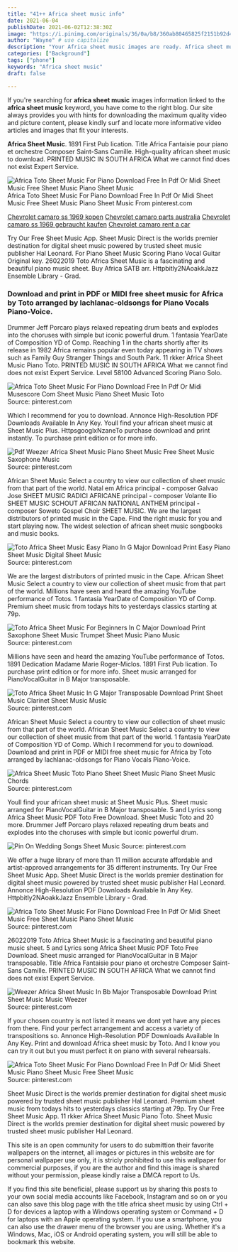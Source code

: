 ```yaml
---
title: "41++ Africa sheet music info"
date: 2021-06-04
publishDate: 2021-06-02T12:38:30Z
image: "https://i.pinimg.com/originals/36/0a/b8/360ab80465825f2151b92d4cebe07862.png"
author: "Wayne" # use capitalize
description: "Your Africa sheet music images are ready. Africa sheet music are a topic that is being searched for and liked by netizens today. You can Get the Africa sheet music files here. Get all free images."
categories: ["Background"]
tags: ["phone"]
keywords: "Africa sheet music"
draft: false

---
```


If you're searching for **africa sheet music** images information linked to the **africa sheet music** keyword, you have come to the right  blog.  Our site always  provides you with  hints  for downloading  the maximum  quality video and picture  content, please kindly surf and locate more informative video articles and images  that fit your interests.

**Africa Sheet Music**. 1891 First Pub lication. Title Africa Fantaisie pour piano et orchestre Composer Saint-Sans Camille. High-quality african sheet music to download. PRINTED MUSIC IN SOUTH AFRICA What we cannot find does not exist Expert Service.

![Africa Toto Sheet Music For Piano Download Free In Pdf Or Midi Sheet Music Free Sheet Music Piano Sheet Music](https://i.pinimg.com/originals/e8/02/75/e8027577696ab176af92880d342d8db9.png "Africa Toto Sheet Music For Piano Download Free In Pdf Or Midi Sheet Music Free Sheet Music Piano Sheet Music")
Africa Toto Sheet Music For Piano Download Free In Pdf Or Midi Sheet Music Free Sheet Music Piano Sheet Music From pinterest.com

[Chevrolet camaro ss 1969 kopen](/chevrolet-camaro-ss-1969-kopen/)
[Chevrolet camaro parts australia](/chevrolet-camaro-parts-australia/)
[Chevrolet camaro ss 1969 gebraucht kaufen](/chevrolet-camaro-ss-1969-gebraucht-kaufen/)
[Chevrolet camaro rent a car](/chevrolet-camaro-rent-a-car/)

Try Our Free Sheet Music App. Sheet Music Direct is the worlds premier destination for digital sheet music powered by trusted sheet music publisher Hal Leonard. For Piano Sheet Music Scoring Piano Vocal Guitar Original key. 26022019 Toto Africa Sheet Music is a fascinating and beautiful piano music sheet. Buy Africa SATB arr. Httpbitly2NAoakkJazz Ensemble Library - Grad.

### Download and print in PDF or MIDI free sheet music for Africa by Toto arranged by lachlanac-oldsongs for Piano Vocals Piano-Voice.

Drummer Jeff Porcaro plays relaxed repeating drum beats and explodes into the choruses with simple but iconic powerful drum. 1 fantasia YearDate of Composition YD of Comp. Reaching 1 in the charts shortly after its release in 1982 Africa remains popular even today appearing in TV shows such as Family Guy Stranger Things and South Park. 11 rkker Africa Sheet Music Piano Toto. PRINTED MUSIC IN SOUTH AFRICA What we cannot find does not exist Expert Service. Level 58100 Advanced Scoring Piano Solo.


![Africa Toto Sheet Music For Piano Download Free In Pdf Or Midi Musescore Com Sheet Music Piano Sheet Music Toto](https://i.pinimg.com/originals/d5/f1/44/d5f14449fb6825b8101a0a72c2a3c043.png "Africa Toto Sheet Music For Piano Download Free In Pdf Or Midi Musescore Com Sheet Music Piano Sheet Music Toto")
Source: pinterest.com

Which I recommend for you to download. Annonce High-Resolution PDF Downloads Available In Any Key. Youll find your african sheet music at Sheet Music Plus. HttpsgooglxNzaneTo purchase download and print instantly. To purchase print edition or for more info.

![Pdf Weezer Africa Sheet Music Piano Sheet Music Free Sheet Music Saxophone Music](https://i.pinimg.com/originals/3d/a5/2c/3da52c735eaf469b88ac4c357ece4dac.png "Pdf Weezer Africa Sheet Music Piano Sheet Music Free Sheet Music Saxophone Music")
Source: pinterest.com

African Sheet Music Select a country to view our collection of sheet music from that part of the world. Natal em Africa principal - composer Galvao Jose SHEET MUSIC RADICI AFRICANE principal - composer Volante Ilio SHEET MUSIC SCHOUT AFRICAN NATIONAL ANTHEM principal - composer Soweto Gospel Choir SHEET MUSIC. We are the largest distributors of printed music in the Cape. Find the right music for you and start playing now. The widest selection of african sheet music songbooks and music books.

![Toto Africa Sheet Music Easy Piano In G Major Download Print Easy Piano Sheet Music Digital Sheet Music](https://i.pinimg.com/originals/87/ff/8d/87ff8d9f0d886249edcbaca8f3dc88e2.gif "Toto Africa Sheet Music Easy Piano In G Major Download Print Easy Piano Sheet Music Digital Sheet Music")
Source: pinterest.com

We are the largest distributors of printed music in the Cape. African Sheet Music Select a country to view our collection of sheet music from that part of the world. Millions have seen and heard the amazing YouTube performance of Totos. 1 fantasia YearDate of Composition YD of Comp. Premium sheet music from todays hits to yesterdays classics starting at 79p.

![Toto Africa Sheet Music For Beginners In C Major Download Print Saxophone Sheet Music Trumpet Sheet Music Piano Music](https://i.pinimg.com/originals/2b/a6/47/2ba647b5181c93eb92cfded1fa0746e1.gif "Toto Africa Sheet Music For Beginners In C Major Download Print Saxophone Sheet Music Trumpet Sheet Music Piano Music")
Source: pinterest.com

Millions have seen and heard the amazing YouTube performance of Totos. 1891 Dedication Madame Marie Roger-Miclos. 1891 First Pub lication. To purchase print edition or for more info. Sheet music arranged for PianoVocalGuitar in B Major transposable.

![Toto Africa Sheet Music In G Major Transposable Download Print Sheet Music Clarinet Sheet Music Music](https://i.pinimg.com/originals/40/9b/ca/409bcaa5d56ad99a458b42475034c349.gif "Toto Africa Sheet Music In G Major Transposable Download Print Sheet Music Clarinet Sheet Music Music")
Source: pinterest.com

African Sheet Music Select a country to view our collection of sheet music from that part of the world. African Sheet Music Select a country to view our collection of sheet music from that part of the world. 1 fantasia YearDate of Composition YD of Comp. Which I recommend for you to download. Download and print in PDF or MIDI free sheet music for Africa by Toto arranged by lachlanac-oldsongs for Piano Vocals Piano-Voice.

![Africa Sheet Music Toto Piano Sheet Sheet Music Piano Sheet Music Chords](https://i.pinimg.com/736x/35/b6/2b/35b62b4ecceba93690c440069c40ad8a.jpg "Africa Sheet Music Toto Piano Sheet Sheet Music Piano Sheet Music Chords")
Source: pinterest.com

Youll find your african sheet music at Sheet Music Plus. Sheet music arranged for PianoVocalGuitar in B Major transposable. 5 and Lyrics song Africa Sheet Music PDF Toto Free Download. Sheet Music Toto and 20 more. Drummer Jeff Porcaro plays relaxed repeating drum beats and explodes into the choruses with simple but iconic powerful drum.

![Pin On Wedding Songs Sheet Music](https://i.pinimg.com/originals/2c/1e/f2/2c1ef273a65d112a0ba5885e8cb1ab41.png "Pin On Wedding Songs Sheet Music")
Source: pinterest.com

We offer a huge library of more than 11 million accurate affordable and artist-approved arrangements for 35 different instruments. Try Our Free Sheet Music App. Sheet Music Direct is the worlds premier destination for digital sheet music powered by trusted sheet music publisher Hal Leonard. Annonce High-Resolution PDF Downloads Available In Any Key. Httpbitly2NAoakkJazz Ensemble Library - Grad.

![Africa Toto Sheet Music For Piano Download Free In Pdf Or Midi Sheet Music Free Sheet Music Piano Sheet Music](https://i.pinimg.com/originals/e8/02/75/e8027577696ab176af92880d342d8db9.png "Africa Toto Sheet Music For Piano Download Free In Pdf Or Midi Sheet Music Free Sheet Music Piano Sheet Music")
Source: pinterest.com

26022019 Toto Africa Sheet Music is a fascinating and beautiful piano music sheet. 5 and Lyrics song Africa Sheet Music PDF Toto Free Download. Sheet music arranged for PianoVocalGuitar in B Major transposable. Title Africa Fantaisie pour piano et orchestre Composer Saint-Sans Camille. PRINTED MUSIC IN SOUTH AFRICA What we cannot find does not exist Expert Service.

![Weezer Africa Sheet Music In Bb Major Transposable Download Print Sheet Music Music Weezer](https://i.pinimg.com/originals/6f/19/b7/6f19b77cd2443188fb85dcd36c116ecd.gif "Weezer Africa Sheet Music In Bb Major Transposable Download Print Sheet Music Music Weezer")
Source: pinterest.com

If your chosen country is not listed it means we dont yet have any pieces from there. Find your perfect arrangement and access a variety of transpositions so. Annonce High-Resolution PDF Downloads Available In Any Key. Print and download Africa sheet music by Toto. And I know you can try it out but you must perfect it on piano with several rehearsals.

![Africa Toto Sheet Music For Piano Download Free In Pdf Or Midi Sheet Music Piano Sheet Music Free Sheet Music](https://i.pinimg.com/originals/36/0a/b8/360ab80465825f2151b92d4cebe07862.png "Africa Toto Sheet Music For Piano Download Free In Pdf Or Midi Sheet Music Piano Sheet Music Free Sheet Music")
Source: pinterest.com

Sheet Music Direct is the worlds premier destination for digital sheet music powered by trusted sheet music publisher Hal Leonard. Premium sheet music from todays hits to yesterdays classics starting at 79p. Try Our Free Sheet Music App. 11 rkker Africa Sheet Music Piano Toto. Sheet Music Direct is the worlds premier destination for digital sheet music powered by trusted sheet music publisher Hal Leonard.

This site is an open community for users to do submittion their favorite wallpapers on the internet, all images or pictures in this website are for personal wallpaper use only, it is stricly prohibited to use this wallpaper for commercial purposes, if you are the author and find this image is shared without your permission, please kindly raise a DMCA report to Us.

If you find this site beneficial, please support us by sharing this posts to your own social media accounts like Facebook, Instagram and so on or you can also save this blog page with the title africa sheet music by using Ctrl + D for devices a laptop with a Windows operating system or Command + D for laptops with an Apple operating system. If you use a smartphone, you can also use the drawer menu of the browser you are using. Whether it's a Windows, Mac, iOS or Android operating system, you will still be able to bookmark this website.
